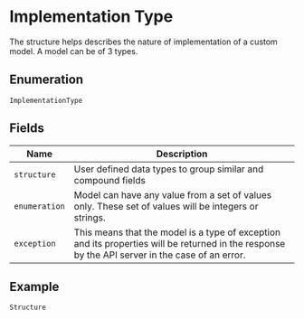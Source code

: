 
# Implementation Type

The structure helps describes the nature of implementation of a  custom model. A model can be of 3 types.

## Enumeration

`ImplementationType`

## Fields

| Name | Description |
|  --- | --- |
| `structure` | User defined data types to group similar and compound fields |
| `enumeration` | Model can have any value from a set of values only. These set of values will be integers or strings. |
| `exception` | This means that the model is a type of exception and its properties will be returned in the response by the API server in the case of an error. |

## Example

```
Structure
```

